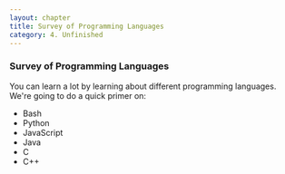 ```yaml
---
layout: chapter
title: Survey of Programming Languages
category: 4. Unfinished
---
```


### Survey of Programming Languages

You can learn a lot by learning about different programming languages. We're
going to do a quick primer on:

  * Bash
  * Python
  * JavaScript
  * Java
  * C
  * C++

